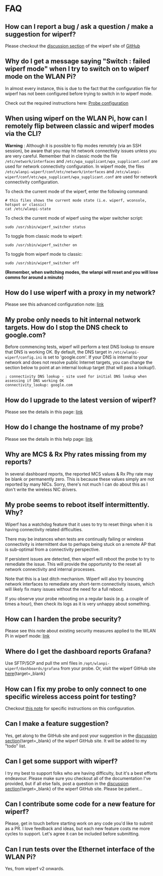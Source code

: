 # FAQ

## How can I report a bug / ask a question / make a suggestion for wiperf?

Please checkout the [discussion section](https://github.com/wifinigel/wiperf/discussions) of the wiperf site of [GitHub](https://github.com/wifinigel/wiperf/discussions)

## Why do I get a message saying "Switch : failed wiperf mode" when I try to switch on to wiperf mode on the WLAN Pi?

In almost every instance, this is due to the fact that the configuration file for wiperf has not been configured before trying to switch in to wiperf mode.

Check out the required instructions here: [Probe configuration](https://wifinigel.github.io/wiperf/probe_configure/)

## When using wiperf on the WLAN Pi, how can I remotely flip between classic and wiperf modes via the CLI?

**Warning** : Although it is possible to flip modes remotely (via an SSH session), be aware that you may hit network connectivity issues unless you are very careful. Remember that in classic mode the file `/etc/network/interfaces` and `/etc/wpa_supplicant/wpa_supplicant.conf` are used for network connectivity configuration. In wiperf mode, the files `/etc/wlanpi-wiperf/conf/etc/network/interfaces` and `/etc/wlanpi-wiperf/conf/etc/wpa_supplicant/wpa_supplicant.conf` are used for network connectivity configuration.

To check the current mode of the wiperf, enter the following command:

```
# this files shows the current mode state (i.e. wiperf, wconsole, hotspot or classic)
cat /etc/wlanpi-state
```

To check the current mode of wiperf using the wiper switcher script:

``` 
sudo /usr/sbin/wiperf_switcher status
```

To toggle from classic mode to wiperf:

```
sudo /usr/sbin/wiperf_switcher on
```

To toggle from wiperf mode to classic:

```
sudo /usr/sbin/wiperf_switcher off
```

__(Remember, when switching modes, the wlanpi will reset and you will lose comms for around a minute)__



## How do I use wiperf with a proxy in my network?
Please see this advanced configuration note: [link](adv_proxy.md)

## My probe only needs to hit internal network targets. How do I stop the DNS check to google.com?
Before commencing tests, wiperf will perform a test DNS lookup to ensure that DNS is working OK. By default, the DNS target in ```/etc/wlanpi-wiperf/config.ini``` is set to 'google.com'. If your DNS is internal to your network and does not resolve public Internet targets, you can change the section below to point at an internal lookup target (that will pass a lookup!).

```
; connectivity DNS lookup - site used for initial DNS lookup when assessing if DNS working OK
connectivity_lookup: google.com
```

## How do I upgrade to the latest version of wiperf?
Please see the details in this page: [link](probe_upgrade.md)

## How do I change the hostname of my probe?
Please see the details in this help page: [link](probe_platform.md)

## Why are MCS & Rx Phy rates missing from my reports?
In several dashboard reports, the reported MCS values & Rx Phy rate may be blank or permanently zero. This is because these values simply are not reported by many NICs. Sorry, there's not much I can do about this as I don't write the wireless NIC drivers.

## My probe seems to reboot itself intermittently. Why?
Wiperf has a watchdog feature that it uses to try to reset things when it is having connectivity related difficulties.

There may be instances when tests are continually failing or wireless connectivity is intermittent due to perhaps being stuck on a remote AP that is sub-optimal from a connectivity perspective.

If persistent issues are detected, then wiperf will reboot the probe to try to remediate the issue. This will provide the opportunity to the reset all network connectivity and internal processes.

Note that this is a last ditch mechanism. Wiperf will also try bouncing network interfaces to remediate any short-term connectivity issues, which will likely fix many issues without the need for a full reboot.

If you observe your probe rebooting on a regular basis (e.g. a couple of times a hour), then check its logs as it is very unhappy about something.

## How can I harden the probe security?
Please see this note about existing security measures applied to the WLAN Pi in wiperf mode: [link](adv_secure.md)


## Where do I get the dashboard reports Grafana?
Use SFTP/SCP and pull the xml files in ```/opt/wlanpi-wiperf/dashboards/grafana``` from your probe. Or, visit the wiperf GitHub site [here](https://github.com/wlanpi/wlanpi-wiperf/tree/main/dashboards){target=_blank}

## How can I fix my probe to only connect to one specific wireless access point for testing?

Checkout [this note](adv_fixed_bssid.md) for specific instructions on this configuration.

## Can I make a feature suggestion?
Yes, get along to the GitHub site and post your suggestion in the [discussion section](https://github.com/wifinigel/wiperf/discussions){target=_blank} of the wiperf GitHub site. It will be added to my "todo" list.

## Can I get some support with wiperf?
I try my best to support folks who are having difficulty, but it's a best efforts endeavour. Please make sure you checkout all of the documentation I've provided, but if all else fails, post a question in the [discussion section](https://github.com/wifinigel/wiperf/discussions){target=_blank} of the wiperf GitHub site. Please be patient...

## Can I contribute some code for a new feature for wiperf?
Please, get in touch before starting work on any code you'd like to submit as a PR. I love feedback and ideas, but each new feature costs me more cycles to support. Let's agree it can be included before submitting.

## Can I run tests over the Ethernet interface of the WLAN Pi?
Yes, from wiperf v2 onwards.
